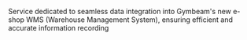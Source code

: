 Service dedicated to seamless data integration into Gymbeam's new e-shop WMS (Warehouse Management System), ensuring efficient and accurate information recording